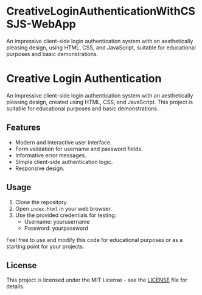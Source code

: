 # CreativeLoginAuthenticationWithCSSJS-WebApp
An impressive client-side login authentication system with an aesthetically pleasing design, using HTML, CSS, and JavaScript, suitable for educational purposes and basic demonstrations.

# Creative Login Authentication

An impressive client-side login authentication system with an aesthetically pleasing design, created using HTML, CSS, and JavaScript. This project is suitable for educational purposes and basic demonstrations.

## Features
- Modern and interactive user interface.
- Form validation for username and password fields.
- Informative error messages.
- Simple client-side authentication logic.
- Responsive design.

## Usage
1. Clone the repository.
2. Open `index.html` in your web browser.
3. Use the provided credentials for testing:
   - Username: yourusername
   - Password: yourpassword

Feel free to use and modify this code for educational purposes or as a starting point for your projects.

## License
This project is licensed under the MIT License - see the [LICENSE](LICENSE) file for details.
